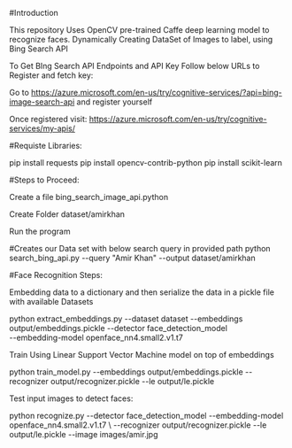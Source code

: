 #Introduction

This repository Uses OpenCV pre-trained Caffe deep learning model to recognize faces.
Dynamically Creating DataSet of Images to label, using Bing Search API

To Get BIng Search API Endpoints and API Key Follow below URLs to Register and fetch key:

Go to https://azure.microsoft.com/en-us/try/cognitive-services/?api=bing-image-search-api and register yourself

Once registered visit: https://azure.microsoft.com/en-us/try/cognitive-services/my-apis/

#Requiste Libraries:

pip install requests
pip install opencv-contrib-python
pip install scikit-learn
 
#Steps to Proceed:
 
Create a file bing_search_image_api.python
 
Create Folder dataset/amirkhan
 
Run the program 
 
#Creates our Data set with below search query in provided path
python search_bing_api.py --query "Amir Khan" --output dataset/amirkhan
 
#Face Recognition Steps: 
 
Embedding data to a dictionary and then serialize the data  in a pickle file with available Datasets
 
python extract_embeddings.py --dataset dataset --embeddings output/embeddings.pickle --detector face_detection_model \
 --embedding-model openface_nn4.small2.v1.t7
 
Train Using  Linear Support Vector Machine model on top of embeddings
 
python train_model.py --embeddings output/embeddings.pickle --recognizer output/recognizer.pickle --le output/le.pickle
 
Test input images to detect faces:
 
python recognize.py --detector face_detection_model --embedding-model openface_nn4.small2.v1.t7 \ 
--recognizer output/recognizer.pickle --le output/le.pickle --image images/amir.jpg
